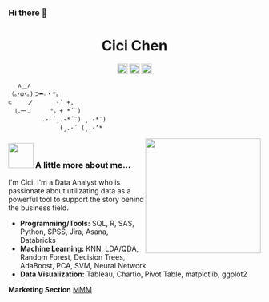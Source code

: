 ### Hi there 👋

<p align="center"> <h1 align="center"> Cici Chen </h1> </p>
<p align="center">
<a href="https://github.com/iamcici0424" target="_blank"><img align="center" src="https://cdn3.iconfinder.com/data/icons/colorful-guache-social-media-logos-1/159/social-media_GitHub-512.png" alt="Cici Chen" height="20" width="20" /></a>
<a href="https://www.linkedin.com/in/iamcici/" target="_blank"><img align="center" src="https://cdn4.iconfinder.com/data/icons/colorful-guache-social-media-logos-1/159/social-media_linkedin-512.png" alt="Cici Chen" height="20" width="20" /></a>
<a href="https://www.notion.so/iamcici/Welcome-to-Cici-s-Project-Portfolio-45f750933f6d4cf6b6de73bf73239bca" target="_blank"><img align="center" src="https://cdn0.iconfinder.com/data/icons/minimal-social-brand/24/Notion-512.png" alt="Cici Chen" height="20" width="20" /></a>
</p>

```
　 ∧＿∧
（｡･ω･｡)つ━☆・*。
⊂　　 ノ 　　　・゜+.
　しーＪ　　　°。+ *´¨)
　　　 　　.· ´¸.·*´¨) ¸.·*¨)
　　　　　　　 　(¸.·´ (¸.·’*

```

<img align='right' src="https://iamcici0424.github.io/images/bio-pic-1.jpg" width="230" >

### <img src="https://media.giphy.com/media/VgCDAzcKvsR6OM0uWg/giphy.gif" width="50"> A little more about me... 
I'm Cici. I'm a Data Analyst who is passionate about utilizating data as a powerful tool to support the story behind the business field.

- **Programming/Tools:** SQL, R, SAS, Python, SPSS, Jira, Asana, Databricks
- **Machine Learning:** KNN, LDA/QDA, Random Forest, Decision Trees, AdaBoost, PCA, SVM, Neural Network 
- **Data Visualization:** Tableau, Chartio, Pivot Table, matplotlib, ggplot2



**Marketing Section**
[MMM](https://github.com/iamcici0424/Marketing-Mix-Models)

<!--
**iamcici0424/iamcici0424** is a ✨ _special_ ✨ repository because its `README.md` (this file) appears on your GitHub profile.

Here are some ideas to get you started:

- 🔭 I’m currently working on ...
- 🌱 I’m currently learning ...
- 👯 I’m looking to collaborate on ...
- 🤔 I’m looking for help with ...
- 💬 Ask me about ...
- 📫 How to reach me: ...
- 😄 Pronouns: ...
- ⚡ Fun fact: ...
-->
